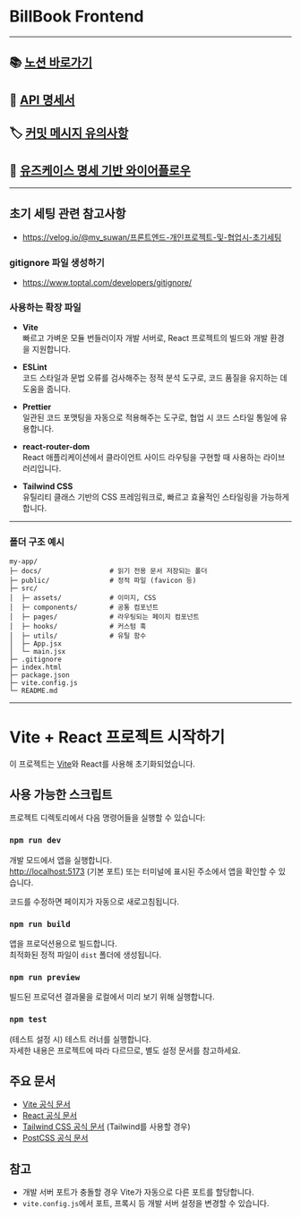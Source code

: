 # BillBook Frontend

---

## 📚 [노션 바로가기](https://www.notion.so/1-200e30acf87080928957d39468e6caba)

## 📘 [API 명세서](./docs/api.md)

## 🏷️ [커밋 메시지 유의사항](./docs/type.md)

## 🔧 [유즈케이스 명세 기반 와이어플로우](./docs/wireflow.md)

---

## 초기 세팅 관련 참고사항

- https://velog.io/@my_suwan/프론트엔드-개인프로젝트-및-협업시-초기세팅

### gitignore 파일 생성하기

- https://www.toptal.com/developers/gitignore/

### 사용하는 확장 파일

- **Vite**  
  빠르고 가벼운 모듈 번들러이자 개발 서버로, React 프로젝트의 빌드와 개발 환경을 지원합니다.

- **ESLint**  
  코드 스타일과 문법 오류를 검사해주는 정적 분석 도구로, 코드 품질을 유지하는 데 도움을 줍니다.

- **Prettier**  
  일관된 코드 포맷팅을 자동으로 적용해주는 도구로, 협업 시 코드 스타일 통일에 유용합니다.

- **react-router-dom**  
  React 애플리케이션에서 클라이언트 사이드 라우팅을 구현할 때 사용하는 라이브러리입니다.

- **Tailwind CSS**  
  유틸리티 클래스 기반의 CSS 프레임워크로, 빠르고 효율적인 스타일링을 가능하게 합니다.

---

### 폴더 구조 예시

```
my-app/
├─ docs/                 # 읽기 전용 문서 저장되는 폴더
├─ public/               # 정적 파일 (favicon 등)
├─ src/
│  ├─ assets/            # 이미지, CSS
│  ├─ components/        # 공통 컴포넌트
│  ├─ pages/             # 라우팅되는 페이지 컴포넌트
│  ├─ hooks/             # 커스텀 훅
│  ├─ utils/             # 유틸 함수
│  ├─ App.jsx
│  └─ main.jsx
├─ .gitignore
├─ index.html
├─ package.json
├─ vite.config.js
└─ README.md

```

---

# Vite + React 프로젝트 시작하기

이 프로젝트는 [Vite](https://vitejs.dev/)와 React를 사용해 초기화되었습니다.

## 사용 가능한 스크립트

프로젝트 디렉토리에서 다음 명령어들을 실행할 수 있습니다:

### `npm run dev`

개발 모드에서 앱을 실행합니다.  
[http://localhost:5173](http://localhost:5173) (기본 포트) 또는 터미널에 표시된 주소에서 앱을 확인할 수 있습니다.

코드를 수정하면 페이지가 자동으로 새로고침됩니다.

### `npm run build`

앱을 프로덕션용으로 빌드합니다.  
최적화된 정적 파일이 `dist` 폴더에 생성됩니다.

### `npm run preview`

빌드된 프로덕션 결과물을 로컬에서 미리 보기 위해 실행합니다.

### `npm test`

(테스트 설정 시) 테스트 러너를 실행합니다.  
자세한 내용은 프로젝트에 따라 다르므로, 별도 설정 문서를 참고하세요.

## 주요 문서

- [Vite 공식 문서](https://vitejs.dev/guide/)
- [React 공식 문서](https://reactjs.org/)
- [Tailwind CSS 공식 문서](https://tailwindcss.com/docs/installation) (Tailwind를 사용할 경우)
- [PostCSS 공식 문서](https://postcss.org/)

## 참고

- 개발 서버 포트가 충돌할 경우 Vite가 자동으로 다른 포트를 할당합니다.
- `vite.config.js`에서 포트, 프록시 등 개발 서버 설정을 변경할 수 있습니다.
